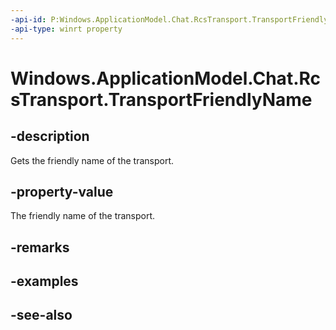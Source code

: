 ----api-id: P:Windows.ApplicationModel.Chat.RcsTransport.TransportFriendlyName
-api-type: winrt property
---<!-- Property syntaxpublic string TransportFriendlyName { get; }--># Windows.ApplicationModel.Chat.RcsTransport.TransportFriendlyName## -descriptionGets the friendly name of the transport.## -property-valueThe friendly name of the transport.## -remarks## -examples## -see-also